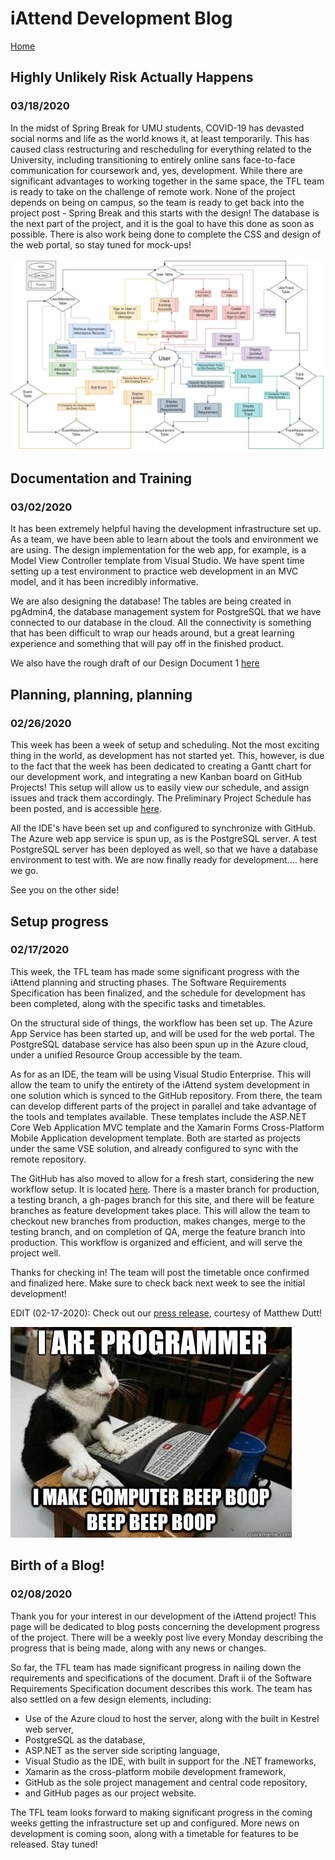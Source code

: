 # iAttend Development Blog


[Home](./README.md)

## Highly Unlikely Risk Actually Happens
### 03/18/2020
In the midst of Spring Break for UMU students, COVID-19 has devasted social norms and life as the world knows it, at least temporarily. This has caused class restructuring and rescheduling for everything related to the University, including transitioning to entirely online sans face-to-face communication for coursework and, yes, development. While there are significant advantages to working together in the same space, the TFL team is ready to take on the challenge of remote work. None of the project depends on being on campus, so the team is ready to get back into the project post - Spring Break and this starts with the design! The database is the next part of the project, and it is the goal to have this done as soon as possible. There is also work being done to complete the CSS and design of the web portal, so stay tuned for mock-ups! 

![DFD.jpg](./DFD.jpg)

## Documentation and Training
### 03/02/2020
It has been extremely helpful having the development infrastructure set up. As a team, we have been able to learn about the tools and environment we are using. The design implementation for the web app, for example, is a Model View Controller template from Visual Studio. We have spent time setting up a test environment to practice web development in an MVC model, and it has been incredibly informative.

We are also designing the database! The tables are being created in pgAdmin4, the database management system for PostgreSQL that we have connected to our database in the cloud. All the connectivity is something that has been difficult to wrap our heads around, but a great learning experience and something that will pay off in the finished product.

We also have the rough draft of our Design Document 1 [here](./DD1_ThreeFuriousLocomotives.pdf)

## Planning, planning, planning
### 02/26/2020
This week has been a week of setup and scheduling. Not the most exciting thing in the world, as development has not started yet. This, however, is due to the fact that the week has been dedicated to creating a Gantt chart for our development work, and integrating a new Kanban board on GitHub Projects! This setup will allow us to easily view our schedule, and assign issues and track them accordingly. The Preliminary Project Schedule has been posted, and is accessible [here](./PPS-ThreeFuriousLocomotives.pdf).

All the IDE's have been set up and configured to synchronize with GitHub. The Azure web app service is spun up, as is the PostgreSQL server. A test PostgreSQL server has been deployed as well, so that we have a database environment to test with. We are now finally ready for development.... here we go.

See you on the other side!

## Setup progress
### 02/17/2020
This week, the TFL team has made some significant progress with the iAttend planning and structing phases. The Software Requirements Specification has been finalized, and the schedule for development has been completed, along with the specific tasks and timetables.

On the structural side of things, the workflow has been set up. The Azure App Service has been started up, and will be used for the web portal. The PostgreSQL database service has also been spun up in the Azure cloud, under a unified Resource Group accessible by the team.

As for as an IDE, the team will be using Visual Studio Enterprise. This will allow the team to unify the entirety of the iAttend system development in one solution which is synced to the GitHub repository. From there, the team can develop different parts of the project in parallel and take advantage of the tools and templates available. These templates include the ASP.NET Core Web Application MVC template and the Xamarin Forms Cross-Platform Mobile Application development template. Both are started as projects under the same VSE solution, and already configured to sync with the remote repository.

The GitHub has also moved to allow for a fresh start, considering the new workflow setup. It is located [here](https://github.com/majarman/iAttendTFL). There is a master branch for production, a testing branch, a gh-pages branch for this site, and there will be feature branches as feature development takes place. This will allow the team to checkout new branches from production, makes changes, merge to the testing branch, and on completion of QA, merge the feature branch into production. This workflow is organized and efficient, and will serve the project well.

Thanks for checking in! The team will post the timetable once confirmed and finalized here. Make sure to check back next week to see the initial development!

EDIT (02-17-2020): Check out our [press release](./iAttendPressRelease1.pdf), courtesy of Matthew Dutt!

![programmer.jpg](./programmer.jpg)

## Birth of a Blog!
### 02/08/2020
Thank you for your interest in our development of the iAttend project! This page will be dedicated to blog posts concerning the development progress of the project. There will be a weekly post live every Monday describing the progress that is being made, along with any news or changes.

So far, the TFL team has made significant progress in nailing down the requirements and specifications of the document. Draft ii of the Software Requirements Specification document describes this work. The team has also settled on a few design elements, including:

- Use of the Azure cloud to host the server, along with the built in Kestrel web server,
- PostgreSQL as the database,
- ASP.NET as the server side scripting language,
- Visual Studio as the IDE, with built in support for the .NET frameworks,
- Xamarin as the cross-platform mobile development framework,
- GitHub as the sole project management and central code repository,
- and GitHub pages as our project website.

The TFL team looks forward to making significant progress in the coming weeks getting the infrastructure set up and configured. More news on development is coming soon, along with a timetable for features to be released. Stay tuned!
